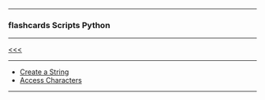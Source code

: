 
---

### flashcards Scripts Python

---

[<<<](https://github.com/ttltrk/PRG/blob/master/FCS/FCS.MD)

---

* <a href="https://github.com/ttltrk/PRG/blob/master/PY/DOC/FLPY/01/CRST.MD">Create a String</a>
* <a href="https://github.com/ttltrk/PRG/blob/master/PY/DOC/FLPY/02/ACCHAR.MD">Access Characters</a>

---
